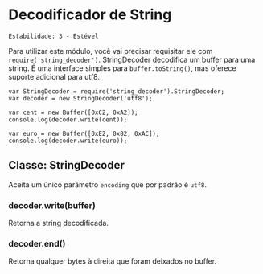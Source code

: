 # Decodificador de String

    Estabilidade: 3 - Estével

Para utilizar este módulo, você vai precisar requisitar ele com `require('string_decoder')`. StringDecoder decodifica um buffer para uma string. É uma interface simples para `buffer.toString()`, mas oferece
suporte adicional para utf8.

    var StringDecoder = require('string_decoder').StringDecoder;
    var decoder = new StringDecoder('utf8');

    var cent = new Buffer([0xC2, 0xA2]);
    console.log(decoder.write(cent));

    var euro = new Buffer([0xE2, 0x82, 0xAC]);
    console.log(decoder.write(euro));

## Classe: StringDecoder

Aceita um único parâmetro `encoding` que por padrão é `utf8`.

### decoder.write(buffer)

Retorna a string decodificada.

### decoder.end()

Retorna qualquer bytes à direita que foram deixados no buffer.
